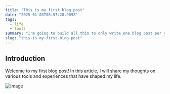 ```yaml
---
title: "This is my first blog post"
date: "2025-01-03T08:57:28.969Z"
tags:
  - life
  - tools
summary: "I'm going to build all this to only write one blog post per year and call it a day"
slug: "this-is-my-first-blog-post"
---
```


## Introduction

Welcome to my first blog post! In this article, I will share my thoughts on various tools and experiences that have shaped my life.

![image](https://i.namu.wiki/i/gWENhpNKtbAg58J9i2Be_JlHXRI-yEhZ0ANXs9f0jO8KIQCnet2qjweEhhosPn_bHkq_bdLBzV54nCzYci5Oj77xXWphUounaXGLhaQgohj05oMSOLAiLG4Pc8cS4qz62gNXyjXIqD42_bX9EV8YIw7_WWhqkb6R3g4_CXdubm4.webp)
